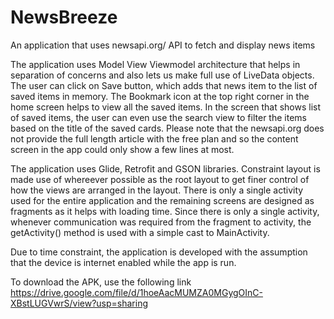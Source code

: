 # NewsBreeze
An application that uses newsapi.org/ API to fetch and display news items

The application uses Model View Viewmodel architecture that helps in separation of concerns and also lets us make full use of LiveData objects. 
The user can click on Save button, which adds that news item to the list of saved items in memory. The Bookmark icon at the top right corner in the home screen helps to view all the saved items.
In the screen that shows list of saved items, the user can even use the search view to filter the items based on the title of the saved cards. Please note that the newsapi.org does not provide the full length article with the free plan and so the content screen in the app could only show a few lines at most.

The application uses Glide, Retrofit and GSON libraries. Constraint layout is made use of whereever possible as the root layout to get finer control of how the views are arranged in the layout.
There is only a single activity used for the entire application and the remaining screens are designed as fragments as it helps with loading time. Since there is only a single activity, whenever communication was required from the fragment to activity, the getActivity() method is used with a simple cast to MainActivity.

Due to time constraint, the application is developed with the assumption that the device is internet enabled while the app is run.

To download the APK, use the following link
https://drive.google.com/file/d/1hoeAacMUMZA0MGygOInC-XBstLUGVwrS/view?usp=sharing
